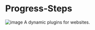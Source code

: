 # Progress-Steps
![image](https://user-images.githubusercontent.com/92387865/155808955-c4b4d8cc-7922-4c43-9aff-b7ef9ca3aa25.png)
   A dynamic plugins for websites.
   
